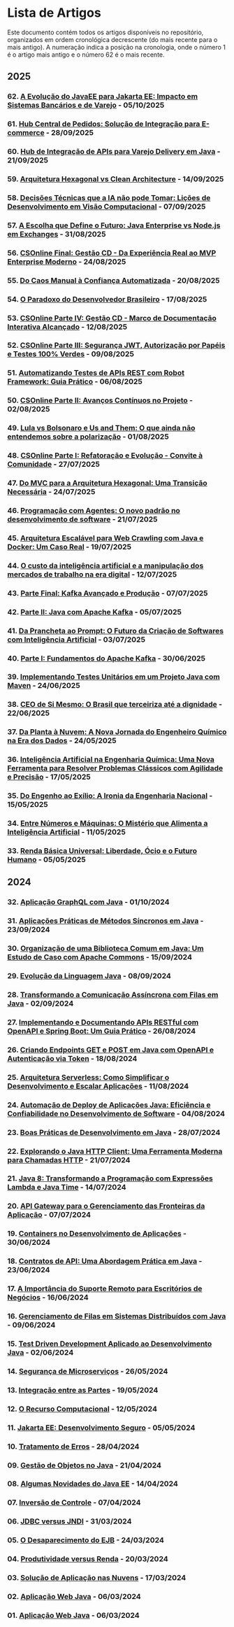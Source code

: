 # Lista de Artigos

Este documento contém todos os artigos disponíveis no repositório, organizados em ordem cronológica decrescente (do mais recente para o mais antigo). A numeração indica a posição na cronologia, onde o número 1 é o artigo mais antigo e o número 62 é o mais recente.

## 2025

### 62. [A Evolução do JavaEE para Jakarta EE: Impacto em Sistemas Bancários e de Varejo](md/2025_10_05_a_evolucao_do_javaee_para_jakarta_ee_impacto_em_sistemas_bancarios_e_varejo.md) - 05/10/2025

### 61. [Hub Central de Pedidos: Solução de Integração para E-commerce](md/2025_09_28_hub_local_de_integracao_para_pequenas_cidades.md) - 28/09/2025

### 60. [Hub de Integração de APIs para Varejo Delivery em Java](md/2025_09_21_hub_de_integracao_de_apis_para_varejo_delivery_em_java.md) - 21/09/2025

### 59. [Arquitetura Hexagonal vs Clean Architecture](md/2025_09_14_arquitetura_hexagonal_vs_clean_architecture.md) - 14/09/2025

### 58. [Decisões Técnicas que a IA não pode Tomar: Lições de Desenvolvimento em Visão Computacional](md/2025_09_07_decisoes_tecnicas_que_a_ia_nao_pode_tomar_licoes_de_desenvolvimento_em_visao_computacional.md) - 07/09/2025

### 57. [A Escolha que Define o Futuro: Java Enterprise vs Node.js em Exchanges](md/2025_08_31_a_escolha_que_define_o_futuro_java_vs_node_js.md) - 31/08/2025

### 56. [CSOnline Final: Gestão CD - Da Experiência Real ao MVP Enterprise Moderno](md/2025_08_24_csonline_final_gestao_cd_da_experiencia_real_ao_mvp_enterprise_moderno.md) - 24/08/2025

### 55. [Do Caos Manual à Confiança Automatizada](md/2025_08_20_do_caus_manual_a_confianca_autamatizada.md) - 20/08/2025

### 54. [O Paradoxo do Desenvolvedor Brasileiro](md/2025_08_17_o_paradoxo_do_desenvolvedor_brasileiro.md) - 17/08/2025

### 53. [CSOnline Parte IV: Gestão CD - Marco de Documentação Interativa Alcançado](md/2025_08_12_csonline_parte_iv_gestao_cd_marco_de_documentacao_interativa_alcancado.md) - 12/08/2025

### 52. [CSOnline Parte III: Segurança JWT, Autorização por Papéis e Testes 100% Verdes](md/2025_08_09_csonline_parte_iii_seguranca_jwt_autorizacao_por_papeis_e_testes_100_verdes.md) - 09/08/2025

### 51. [Automatizando Testes de APIs REST com Robot Framework: Guia Prático](md/2025_08_06_automatizando_testes_de_apis_rest_com_robot_framework_guia_pratico.md) - 06/08/2025

### 50. [CSOnline Parte II: Avanços Contínuos no Projeto](md/2025_08_02_csonline_parte_ii_avancos_continuos_no_projeto.md) - 02/08/2025

### 49. [Lula vs Bolsonaro e Us and Them: O que ainda não entendemos sobre a polarização](md/2025_08_01_lula_vs_bolsonaro_e_us_and_them_o_que_ainda_nao_entendemos_sobre_a_polarizacao.md) - 01/08/2025

### 48. [CSOnline Parte I: Refatoração e Evolução - Convite à Comunidade](md/2025_07_27_csonline_parte_i_refatoracao_e_evolucao_convite_a_comunidade.md) - 27/07/2025

### 47. [Do MVC para a Arquitetura Hexagonal: Uma Transição Necessária](md/2025_07_24_do_mvc_para_a_arquitetura_hexagonal_uma_transicao_necessaria.md) - 24/07/2025

### 46. [Programação com Agentes: O novo padrão no desenvolvimento de software](md/2025_07_21_programacao_com_agentes_o_novo_padrao_no_desenvolvimento_de_software.md) - 21/07/2025

### 45. [Arquitetura Escalável para Web Crawling com Java e Docker: Um Caso Real](md/2025_07_19_arquitetura_escalavel_para_web_crawling_com_java_e_docker_um_caso_real.md) - 19/07/2025

### 44. [O custo da inteligência artificial e a manipulação dos mercados de trabalho na era digital](md/2025_07_12_o_custo_da_inteligencia_artificial_e_a_manipulacao_dos_mercados_de_trabalho_na_era_digital.md) - 12/07/2025

### 43. [Parte Final: Kafka Avançado e Produção](md/2025_07_07_parte_final_kafka_avancado_e_producao.md) - 07/07/2025

### 42. [Parte II: Java com Apache Kafka](md/2025_07_05_parte_ii_java_com_apache_kafka.md) - 05/07/2025

### 41. [Da Prancheta ao Prompt: O Futuro da Criação de Softwares com Inteligência Artificial](md/2025_07_03_da_prancheta_ao_prompt_o_futuro_da_criacao_de_softwares_com_inteligencia_artificial.md) - 03/07/2025

### 40. [Parte I: Fundamentos do Apache Kafka](md/2025_06_30_parte_i_fundamentos_do_apache_kafka.md) - 30/06/2025

### 39. [Implementando Testes Unitários em um Projeto Java com Maven](md/2025_06_24_implementando_testes_unitarios_em_um_projeto_java_com_maven.md) - 24/06/2025

### 38. [CEO de Si Mesmo: O Brasil que terceiriza até a dignidade](md/2025_06_22_ceo_de_si_mesmo_o_brasil_que_terceiriza_ate_a_dignidade.md) - 22/06/2025

### 37. [Da Planta à Nuvem: A Nova Jornada do Engenheiro Químico na Era dos Dados](md/2025_05_24_da_planta_a_nuvem_a_nova_jornada_do_engenheiro_quimico_na_era_dos_dados.md) - 24/05/2025

### 36. [Inteligência Artificial na Engenharia Química: Uma Nova Ferramenta para Resolver Problemas Clássicos com Agilidade e Precisão](md/2025_05_17_inteligencia_artificial_na_engenharia_quimica_uma_nova_ferramenta_para_resolver_problemas_classicos_com_agilidade_e_precisao.md) - 17/05/2025

### 35. [Do Engenho ao Exílio: A Ironia da Engenharia Nacional](md/2025_05_15_do_engenho_ao_exilio_a_ironia_da_engenharia_nacional.md) - 15/05/2025

### 34. [Entre Números e Máquinas: O Mistério que Alimenta a Inteligência Artificial](md/2025_05_11_entre_numeros_e_maquinas_o_misterio_que_alimenta_a_inteligencia_artificial.md) - 11/05/2025

### 33. [Renda Básica Universal: Liberdade, Ócio e o Futuro Humano](md/2025_05_05_renda_basica_universal_liberdade_ocio_e_o_futuro_humano.md) - 05/05/2025

## 2024

### 32. [Aplicação GraphQL com Java](md/2024_10_01_aplicacao_graph_ql_com_java.md) - 01/10/2024

### 31. [Aplicações Práticas de Métodos Síncronos em Java](md/2024_09_23_aplicacoes_praticas_de_metodos_sincronos_em_java.md) - 23/09/2024

### 30. [Organização de uma Biblioteca Comum em Java: Um Estudo de Caso com Apache Commons](md/2024_09_15_organizacao_de_uma_biblioteca_comum_em_java_um_estudo_de_caso_com_apache_commons.md) - 15/09/2024

### 29. [Evolução da Linguagem Java](md/2024_09_08_evolucao_da_linguagem_java.md) - 08/09/2024

### 28. [Transformando a Comunicação Assíncrona com Filas em Java](md/2024_09_02_transformando_a_comunicacao_assincrona_com_filas_em_java.md) - 02/09/2024

### 27. [Implementando e Documentando APIs RESTful com OpenAPI e Spring Boot: Um Guia Prático](md/2024_08_26_implementando_e_documentando_apis_restful_com_open_api_e_spring_boot_um_guia_pratico.md) - 26/08/2024

### 26. [Criando Endpoints GET e POST em Java com OpenAPI e Autenticação via Token](md/2024_08_18_criando_endpoints_get_e_post_em_java_com_open_api_e_autenticacao_via_token.md) - 18/08/2024

### 25. [Arquitetura Serverless: Como Simplificar o Desenvolvimento e Escalar Aplicações](md/2024_08_11_arquitetura_serverless_como_simplificar_o_desenvolvimento_e_escalar_aplicacoes.md) - 11/08/2024

### 24. [Automação de Deploy de Aplicações Java: Eficiência e Confiabilidade no Desenvolvimento de Software](md/2024_08_04_automacao_de_deploy_de_aplicacoes_java_eficiencia_e_confiabilidade_no_desenvolvimento_de_software.md) - 04/08/2024

### 23. [Boas Práticas de Desenvolvimento em Java](md/2024_07_28_boas_praticas_de_desenvolvimento_em_java.md) - 28/07/2024

### 22. [Explorando o Java HTTP Client: Uma Ferramenta Moderna para Chamadas HTTP](md/2024_07_21_explorando_o_java_http_client_uma_ferramenta_moderna_para_chamadas_http.md) - 21/07/2024

### 21. [Java 8: Transformando a Programação com Expressões Lambda e Java Time](md/2024_07_14_java_8_transformando_a_programacao_com_expressoes_lambda_e_java_time.md) - 14/07/2024

### 20. [API Gateway para o Gerenciamento das Fronteiras da Aplicação](md/2024_07_07_api_gateway_para_o_gerenciamento_das_fronteiras_da_aplicacao.md) - 07/07/2024

### 19. [Containers no Desenvolvimento de Aplicações](md/2024_06_30_containers_no_desenvolvimento_de_aplicacoes.md) - 30/06/2024

### 18. [Contratos de API: Uma Abordagem Prática em Java](md/2024_06_23_contratos_de_api_uma_abordagem_pratica_em_java.md) - 23/06/2024

### 17. [A Importância do Suporte Remoto para Escritórios de Negócios](md/2024_06_16_a_importancia_do_suporte_remoto_para_escritorios_de_negocios.md) - 16/06/2024

### 16. [Gerenciamento de Filas em Sistemas Distribuídos com Java](md/2024_06_09_gerenciamento_de_filas_em_sistemas_distribuidos_com_java.md) - 09/06/2024

### 15. [Test Driven Development Aplicado ao Desenvolvimento Java](md/2024_06_02_test_driven_development_aplicado_ao_desenvolvimento_java.md) - 02/06/2024

### 14. [Segurança de Microserviços](md/2024_05_26_seguranca_de_microservicos.md) - 26/05/2024

### 13. [Integração entre as Partes](md/2024_05_19_integracao_entre_as_partes.md) - 19/05/2024

### 12. [O Recurso Computacional](md/2024_05_12_o_recurso_computacional.md) - 12/05/2024

### 11. [Jakarta EE: Desenvolvimento Seguro](md/2024_05_05_jakarta_ee_desenvolvimento_seguro.md) - 05/05/2024

### 10. [Tratamento de Erros](md/2024_04_28_tratamento_de_erros.md) - 28/04/2024

### 09. [Gestão de Objetos no Java](md/2024_04_21_gestao_de_objetos_no_java.md) - 21/04/2024

### 08. [Algumas Novidades do Java EE](md/2024_04_14_algumas_novidades_do_java_ee.md) - 14/04/2024

### 07. [Inversão de Controle](md/2024_04_07_inversao_de_controle.md) - 07/04/2024

### 06. [JDBC versus JNDI](md/2024_03_31_jdbc_versus_jndi.md) - 31/03/2024

### 05. [O Desaparecimento do EJB](md/2024_03_24_o_desaparecimento_do_ejb.md) - 24/03/2024

### 04. [Produtividade versus Renda](md/2024_03_20_produtividade_versus_renda.md) - 20/03/2024

### 03. [Solução de Aplicação nas Nuvens](md/2024_03_17_solucao_de_aplicacao_nas_nuvens.md) - 17/03/2024

### 02. [Aplicação Web Java](md/2024_03_06_aplicacao_web_java.md) - 06/03/2024

### 01. [Aplicação Web Java](md/2024_03_06_aplicacao_web_java.md) - 06/03/2024